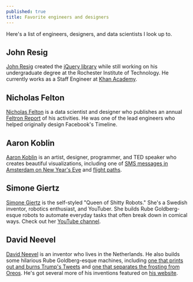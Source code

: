 ```yaml
---
published: true
title: Favorite engineers and designers
---
```

Here's a list of engineers, designers, and data scientists I look up to.

## John Resig

[John Resig](https://johnresig.com/) created the [jQuery library](https://jquery.com/) while still working on his undergraduate degree at the Rochester Institute of Technology. He currently works as a Staff Engineer at [Khan Academy](https://www.khanacademy.org/).

## Nicholas Felton

[Nicholas Felton](http://feltron.com/) is a data scientist and designer who publishes an annual [Feltron Report](http://feltron.com/FAR14.html) of his activities. He was one of the lead engineers who helped originally design Facebook's Timeline.

## Aaron Koblin

[Aaron Koblin](http://www.aaronkoblin.com/) is an artist, designer, programmer, and TED speaker who creates beautiful visualizations, including one of [SMS messages in Amsterdam on New Year's Eve](http://www.aaronkoblin.com/project/amsterdam-sms/) and [flight paths](http://www.aaronkoblin.com/project/flight-patterns/).

## Simone Giertz

[Simone Giertz](https://twitter.com/SimoneGiertz) is the self-styled "Queen of Shitty Robots." She's a Swedish inventor, robotics enthusiast, and YouTuber. She builds Rube Goldberg-esque robots to automate everyday tasks that often break down in comical ways. Check out her [YouTube channel](https://www.youtube.com/channel/UC3KEoMzNz8eYnwBC34RaKCQ).

## David Neevel

[David Neevel](http://davidneevel.com/) is an inventor who lives in the Netherlands. He also builds some hilarious Rube Goldberg-esque machines, including [one that prints out and burns Trump's Tweets](https://twitter.com/burnedyourtweet) and [one that separates the frosting from Oreos](https://vimeo.com/60588571). He's got several more of his inventions featured on [his website](http://davidneevel.com/).